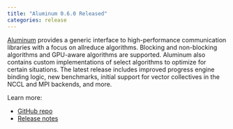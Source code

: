 ```yaml
---
title: "Aluminum 0.6.0 Released"
categories: release
---
```


[Aluminum](https://github.com/LLNL/Aluminum) provides a generic interface to high-performance communication libraries with a focus on allreduce algorithms. Blocking and non-blocking algorithms and GPU-aware algorithms are supported. Aluminum also contains custom implementations of select algorithms to optimize for certain situations. The latest release includes improved progress engine binding logic, new benchmarks, initial support for vector collectives in the NCCL and MPI backends, and more.

Learn more:
- [GitHub repo](https://github.com/LLNL/Aluminum)
- [Release notes](https://github.com/LLNL/Aluminum/releases/tag/v0.6.0)
